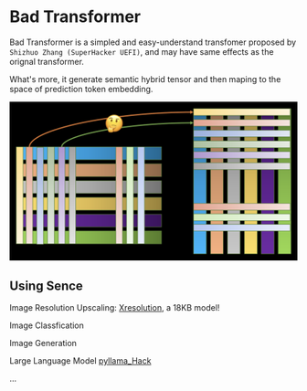 # Bad Transformer

Bad Transformer is a simpled and easy-understand transfomer proposed by ```Shizhuo Zhang (SuperHacker UEFI)```, and may have same effects as the orignal transformer.

What's more, it generate semantic hybrid tensor and then maping to the space of prediction token embedding.

![Figure of Struct](figure_NLP.png)

## Using Sence

Image Resolution Upscaling: [Xresolution](https://github.com/UEFI-code/Xresolution), a 18KB model!

Image Classfication

Image Generation

Large Language Model [pyllama_Hack](https://github.com/UEFI-code/pyllama_Hack)

...